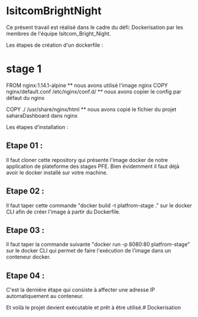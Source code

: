 # IsitcomBrightNight
Ce présent travail est réalisé dans le cadre du défi: Dockerisation par les membres de l'équipe Isitcom_Bright_Night.

Les étapes de création d'un dockerfile :

# stage 1
FROM nginx:1.14.1-alpine   							   ** nous avons utilisé l'image nginx
COPY nginx/default.conf /etc/nginx/conf.d/             ** nous avons copier le config par défaut du nginx

COPY ./ /usr/share/nginx/html      						** nous avons copié le fichier du projet saharaDashboard dans nginx


Les étapes d'installation :
## Etape 01 :
Il faut cloner cette repository  qui présente l'image docker de notre application de plateforme des stages PFE.
Bien évidemment il faut déjà avoir le docker installé sur votre machine.


## Etape 02 :

Il faut taper cette commande  "docker build -t platfrom-stage ." sur le docker CLI afin de créer l'image à partir du Dockerfile.

## Etape 03 :
Il faut taper la commande suivante "docker run -p 8080:80 platfrom-stage" sur le docker CLI qui permet de faire l'exécution de l'image dans un conteneur docker.


## Etape 04 :

C'est la derniére étape qui consiste à affecter une adresse IP automatiquement au conteneur.

Et voilà le projet devient exécutable et prêt à être utilisé.# Dockerisation
